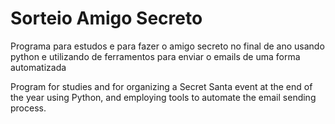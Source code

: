 # Sorteio Amigo Secreto

Programa para estudos e para fazer o amigo secreto no final de ano usando python e utilizando de ferramentos para enviar o emails de uma forma automatizada

Program for studies and for organizing a Secret Santa event at the end of the year using Python, and employing tools to automate the email sending process.
